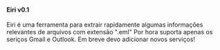 #### Eiri v0.1

Eiri é uma ferramenta para extrair rapidamente algumas informações relevantes de arquivos com extensão ".eml"
Por hora suporta apenas os seriços Gmail e Outlook. Em breve devo adicionar novos serviços!

